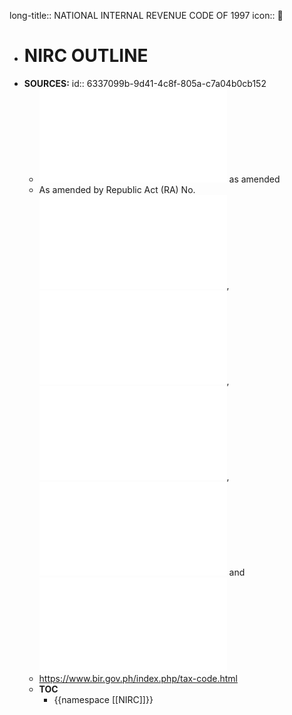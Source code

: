 long-title:: NATIONAL INTERNAL REVENUE CODE OF 1997
icon:: 

- # NIRC OUTLINE
- **SOURCES:**
  id:: 6337099b-9d41-4c8f-805a-c7a04b0cb152
	- ![Republic Act No. 8424](file:///Users/adzrealty/Databases/lawdee.dtBase2/Files.noindex/pdf/c/RA_8424_Tax_Reform_Act_of_1997.pdf) as amended
	- As amended by Republic Act (RA) No. ![10963 (TRAIN)](file:///Users/adzrealty/Databases/lawdee.dtBase2/Files.noindex/pdf/5/Tax_Reform_for_Acceleration_and_Inclusion(TRAIN).pdf), ![RA 11256](file:///Users/adzrealty/Databases/lawdee.dtBase2/Files.noindex/pdf/7/RA_11256_Strengthening_the_Country_s_Gross.pdf), ![RA 11346](file:///Users/adzrealty/Databases/lawdee.dtBase2/Files.noindex/pdf/8/RA_11346_Increasing_the_Excise_Tax_on_Tobacco_Products.pdf), ![RA 11467](file:///Users/adzrealty/Databases/lawdee.dtBase2/Files.noindex/pdf/9/RA_11467_An_Act_Amending_Sections.pdf) and ![RA 11534 (CREATE)](file:///Users/adzrealty/Databases/lawdee.dtBase2/Files.noindex/pdf/a/RA_11534_Corporate_Recovery_and_Tax_Incentives_for_Enterprises_Act(CREATE).pdf)
	- https://www.bir.gov.ph/index.php/tax-code.html
	- **TOC**
		- {{namespace [[NIRC]]}}